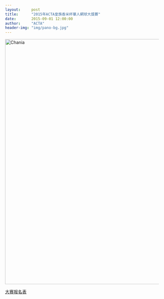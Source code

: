```yaml
---
layout:     post
title:      "2015年ACTA皇族香米杯華人網球大獎賽"
date:       2015-09-01 12:00:00
author:     "ACTA"
header-img: "img/pano-bg.jpg"
---
```

<div class="container">
    <img class="img-responsive" src="{{ site.baseurl }}/img/2015-poster.jpg" alt="Chania" width="800" />
</div>

<a href="http://acta.net.au/0.register/"> 大赛报名表 </a>
